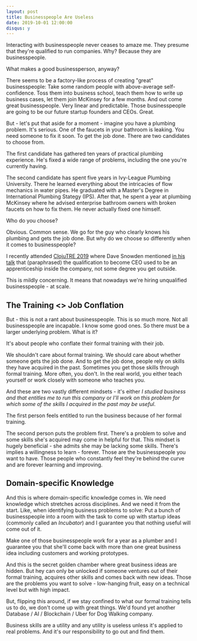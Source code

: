 ```yaml
---
layout: post
title: Businesspeople Are Useless
date: 2019-10-01 12:00:00
disqus: y
---
```


Interacting with businesspeople never ceases to amaze me. They presume
that they're qualified to run companies. Why? Because they are
businesspeople.

What makes a good businessperson, anyway?

There seems to be a factory-like process of creating "great"
businesspeople: Take some random people with above-average
self-confidence. Toss them into business school, teach them how to
write up business cases, let them join McKinsey for a few months. And
out come great businesspeople. Very linear and predictable. Those
businesspeople are going to be our future startup founders and
CEOs. Great.

But - let's put that aside for a moment - imagine you have a plumbing
problem. It's serious. One of the faucets in your bathroom is
leaking. You need someone to fix it soon. To get the job done. There
are two candidates to choose from.

The first candidate has gathered ten years of practical plumbing
experience. He's fixed a wide range of problems, including the one
you're currently having.

The second candidate has spent five years in Ivy-League Plumbing
University. There he learned everything about the intricacies of flow
mechanics in water pipes. He graduated with a Master's Degree in
International Plumbing Stategy (IPS). After that, he spent a year at
plumbing McKinsey where he advised enterprise bathroom owners with
broken faucets on how to fix them. He never actually fixed one
himself.

Who do you choose?

Obvious. Common sense. We go for the guy who clearly knows his
plumbing and gets the job done. But why do we choose so differently
when it comes to businesspeople?

I recently attended [ClojuTRE 2019][clojutre-2019] where Dave Snowden
mentioned [in his talk][dave-snowden-talk-youtube] that (paraphrased)
the qualification to become CEO used to be an apprenticeship inside
the company, not some degree you get outside.

This is mildly concerning. It means that nowadays we're hiring
unqualified businesspeople - at scale.

## The Training <> Job Conflation

But - this is not a rant about businesspeople. This is so much
more. Not all businesspeople are incapable. I know some good ones. So
there must be a larger underlying problem. What is it?

It's about people who conflate their formal training with their job.

We shouldn't care about formal training. We should care about whether
someone gets the job done. And to get the job done, people rely on
skills they have acquired in the past. Sometimes you get those skills
through formal training. More often, you don't. In the real world, you
either teach yourself or work closely with someone who teaches you.

And these are two vastly different mindsets - it's either *I studied
business and that entitles me to run this company* or *I'll work on
this problem for which some of the skills I acquired in the past may
be useful*.

The first person feels entitled to run the business because of her
formal training.

The second person puts the problem first. There's a problem to solve
and some skills she's acquired may come in helpful for that. This
mindset is hugely beneficial - she admits she may be lacking some
skills. There's implies a willingness to learn - forever. Those are
the businesspeople you want to have. Those people who constantly feel
they're behind the curve and are forever learning and improving.

## Domain-specific Knowledge

And this is where domain-specific knowledge comes in. We need
knowledge which stretches across disciplines. And we need it from the
start. Like, when identifying business problems to solve: Put a bunch
of businesspeople into a room with the task to come up with startup
ideas (commonly called an *Incubator*) and I guarantee you that
nothing useful will come out of it.

Make one of those businesspeople work for a year as a plumber and I
guarantee you that she'll come back with more than one great business
idea including customers and working prototypes.

And this is the secret golden chamber where great business ideas are
hidden. But hey can only be unlocked if someone ventures out of their
formal training, acquires other skills and comes back with new
ideas. Those are the problems you want to solve - low-hanging fruit,
easy on a technical level but with high impact.

But, flipping this around, if we stay confined to what our formal
training tells us to do, we don't come up with great things. We'd
found yet another Database / AI / Blockchain / Uber for Dog Walking
company.

Business skills are a utility and any utility is useless unless it's
applied to real problems. And it's our responsibility to go out and
find them.


<!-- Links -->

[clojutre-2019]: https://clojutre.org/2019/
[dave-snowden-talk-youtube]: https://www.youtube.com/watch?v=xYqWREPb3Lc
